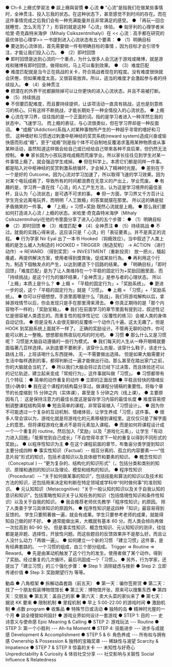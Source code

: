 ●	Ch-6 上癮式學習法
●	談上癮與習慣
●	心流
●	“心流”是指我们在做某些事情时，全神贯注、投入忘我的状态。在这种状态下，甚至感觉不到时间的存在。而在这件事情完成之后我们会有一种充满能量并且非常满足的感受。
●	「再玩一回合就睡觉，怎么天亮了？」形容的就是这种「心流」体验。
●	匈牙利的心理学者米哈里‧奇克森特米海伊（Mihaly Csikszentmihalyi）在 << 心流：高手都在研究的最优体验心理学>> 一书提到进入心流状态有五个要素：
●	（1）明确目标  
●	要达到心流体验，首先需要做一件有明确目标的事情 ，因为目标才会引领专注，才能让我们投入心力。
●	（2）即时回馈  
●	即时回馈是达到心流的一个重点，为什么很多人会沉迷于游戏或赌博，就是游戏和赌博有即时回馈，做得如何，马上可以看到效果。
●	（3）难度匹配  
●	难度匹配就是当今正在挑战的关卡，符合挑战者现在的程度。没有难度很快就会厌倦，但如果难度太高，又很容易放弃。所以，适当的难度才会激起参与者的持续投入。
●	（4）全神贯注   
●	把潜在的外界干扰都摒除掉可以让你更快的进入心流状态，并且不易被打断。
●	（5）持续挑战  
●	不但要匹配难度，而且要持续提供，让该项活动一直具有挑战，这也是刻意练习的核心。只有这样不断挑战，才能长期处于一种全情投入的心流状态。
●	上瘾
●	心流在学习界，往往指的是一个正面的词。指的是学习者进入一种浑然忘我的状态中，飞速学习。 而上瘾的表征，与心流很类似，但在学习界却是一种反面词。
●	“成瘾”(Addiction)系指人对某种事物所产生的一种超乎寻常的嗜好和习惯， 这种嗜好和习惯透过刺激中枢神经的奖赏系统(reward system)造成兴奋或愉快感而形成“瘾”。至于“成瘾”则是指个体不可自制地反覆渴求濫用某种物质或从事某种活动，虽然知道这样做会给自己或已经给自己带來各种不良后果，但仍然无法控制。
●
●	家长因为小孩玩游戏成瘾而荒废学业。所以家长往往见到学生对某一件事情上瘾了。就会强迫学生戒掉。
●	 但在科学上。本质它们都是同样一件事。都是陷入对中枢神经的奖赏刺激系统循环，才会掉入了精神时光屋。
●	差别在于一个是好的 Outcome。因为心流对学习加速了，所以取得飞速的学习效果。因为对某个电玩成瘾了，导致所有的时间都浪费在无意义的产出上，学业荒废。
●	有趣的是，学习界一直在找「心流」的人工产生方法，认为这是学习境界的最佳圣杯，且认为「心流状态」是可遇不可求的事。
●	 但一方面，学习界又千方百计让学生完全远离电玩界，而明明「人工致瘾」的答案就摆在那里。 所以这的确是挺矛盾搞笑的一件事。
●	「上瘾」= 习惯+奖励 既然心流就是上瘾。
●	那么我们要如何打造进入心流 / 上瘾的状态。米哈里‧奇克森特米海伊（Mihaly Csikszentmihalyi在他的书里面分享了进入心流的五个步骤：
●	（1）明确目标
●	（2）即时回馈
●	（3）难度匹配
●	（4）全神贯注
●	（5）持续挑战
●	不过。就我的实践心得来说，这应该只是「 心流」的「表征要素」。并不是真正的流程。
●	行为学家 Nir Eyal 出了一本书 Hooked （钩瘾效应）。当中叙述了人类上瘾的是怎么被人为制造的 HOOKED = TRIGGER（制造契机） -> ACTION （进行动作）-> REWARD （得到奖赏）-> INVESTMENT（重新投资） 放一把火，騷起癢處，再提供解決方案，使用者得到獎賞後，促成某些行為。
●	再利用这个行为，制造下個触发点的产生，以达到建造下个回路的结果。
●	「明确目标」「即时回馈」「难度匹配」是为了让人类维持在一个平稳的固定行为+奖励回圈里面，而「持续挑战」是这个行为的循环结果，「全神贯注」是参与者的心理状态。 所以「上瘾」本质上是什么？
●	上瘾 = 「平稳的固定行为」+「奖励系统」。
●	 更进一步的说，这个「平稳的固定行为」就是「习惯」。
●	上瘾 = 「习惯」+「奖励系统」。
●	你可以仔细想想，手游里面哪是什么「挑战」，我们将游戏解构以后，拿掉游戏情节以后，你会发现只是手在那里滑来滑去。
●	你真正期待的是「那个内容物不一样的」「奖励宝箱」。
●	我们在前面学习的章节里面有提到过，叙述性记忆是很容被人类遗忘的。而重复性的程序性记忆（反覆性的练习）会被人类的身体自动记住。
●	但是没有人会很无聊的反覆练一个动作几十遍。这太无趣了。但是 HOOK 到奖励系统上面就不一样了。 正确的奖励设计。不管再无聊的动作，你可能可以刷上一整晚。想想那些熬夜玩吃鸡的时光吧。
●	习惯
●	那么什么又是习惯呢？ 习惯是大脑自动遵循的一些行为模式。
●	我们每天的人生从一睁开眼睛就要面临著几百样选择。从到底要不要刷牙，该穿什么衣服，该穿什么鞋子，该走什么路线上班，上班该喝什么东西提神。 无一不需要做出选择。 但是如果大脑需要对生活中每样遇到的事，都得判断过一遍才能做出行动。那么甚至在踏出家门之前，你的大脑就会当机了。
●	 所以我们大脑会将过去已经下过决策，而且体验还可以的记忆轨迹，建立起来变成「常规行为」，这件事就叫做「习惯」。
●	习惯都带有几个特征：
●	简单的动作重复的动作
●	立即的正面反馈
●	平稳且轻快的情绪反馈(小确幸)
●	我在这个课程的结构篇分享过。做课程分镜稿的重要性。将每个章节的长度缩到 15 分钟之内（实体课），甚至是 5 分钟之内（线上课）。
●	主要原因有几： 这是保持注意力的最佳长度这是留存学习内容的最佳长度
●	难度容易控制调整课程结构简单
●	短且简单的课程，非常容易植入「习惯设计」。
●	因为你不可能透过一个复杂的互动机制、情绪体验，让学生养成「习惯」这件事。
●	很多人常会误以为，游戏化就是将游戏化的元素移植到课程里。这仅仅只是了解字面上的意思。但将课程游戏化重点不是将元素加入课程。
●	而是如何将课程设计成一个一个重复的 routine。然后加入「奖励」以及「游戏化元素」，让学生「有动力进入回圈」「能察觉到自己成长」「不自觉得寻求下一轮的重复以得到不同形式的奖励」。
●	以程序性知识为主
●	在这个课程前面的章节，布鲁亩分类学提到知识主要分成四种
●	事实性知识（Factual）-- 相互分离的、孤立的内容要素一一“信息片段”形式的知识，包括术语知识以及具体细节和要素的知识。
●	概念性知识（Conceptual ) -- “更为复杂的、结构化的知识形式”（，包括分类和类别的知识、原理和通则的知识以及理论、模型和结构的知识。
●	程序性知识（Procedural）-- “关于如何做某事的知识”，包括技能和算法的知识以及技术和方法的知识，还包括用来决定和判断在特定领域或学科中“何时做何事”的准则知识。
●	元认知知识（Metacognitive）“关于一般认知的知识以及关于自我认知的意识和知识”，包括策略性知识关于认知任务的知识（包括情境性知识和条件性知识）以及关于自我的知识。
●	我会推荐老师优先教学「程序性知识」的原因。 除了人类善于学习具体知识的原因外。
●	程序性知识是这四种「知识」最容易得到反馈的。 学生只要照著做一遍，就会有成果。学生只要参考老师的成果，就能得知自己做的好不好。
●	通常能做出来，大概就有基本 60 分。而人类会倾向再做一次拉高到 80-90 分。 但是事实性知识、概念性知识、元认知知识的测评，往往都是是非题、选择性，开放性问题。而这些题目的反馈效果并不是那么好。而且让人没什么动力「再做一遍」。
●	 如何建立一个新的习惯 「建立习惯」这件事，是有经典套路的。 一个习惯的组成，由三个部分组成。 Trigger => Routine => Reward。
●	先是由某动机触发了这个行为的发生。使用者做了某个动作。得到了奖励。经过重复的几次循环。最后巩固成一个「习惯」。
●	另外，行为学家，还提出了「建立习惯」的三个强化步骤：
●	Step 1: 消除疑虑与挫折
●	Step 2: 立即传递价值
●	Step 3: 奖励期望行为 等等。

動森
●	八角框架
●	拆解动森套路（前五天）
●	第一天：骗你签房贷
●	第二天：找了一个朋友假装博物馆馆长
●	第三天：博物馆开张，原来可以搜集东西
●	第四天：交朋友
●	第五天：盖自己的家
●	第六天：卖大头菜的家伙来了
●	第七天：据说 KK 要来
●	限制机制
●	里程机制
●	 早上 5:00-22:00 的游戏时间
●	激励机制
●	点数 program
●	收集品
●	 特殊节日或活动
●	独特的岛
●	精神时光屋的一个月
●	談全棧營如何設計
●	游戏业界如何设计一套游戏
●	STEP 1: 目的 --- 史诗意义与使命感 Epic Meaning & Calling
●	STEP 2: 游戏玩法 --- Routine
●	STEP 3: 第一个小胜利 --- Ah-ha Moment
●	STEP 4: 技能进步 --- 进步与成就感 Development & Accomplishment
●	STEP 5 & 6: 角色养成 --- 所有权与拥有感 Ownership & Possession & 独特的宝箱奖章 --- 稀缺性与渴望 Scarcity & Impatience
●	STEP 7 & STEP 8 惊喜的关卡 --- 未知性与好奇心 Unpredictability & Curiosity & 体验社交分享 --- 社交影响与关联性 Social Influence & Relatedness
